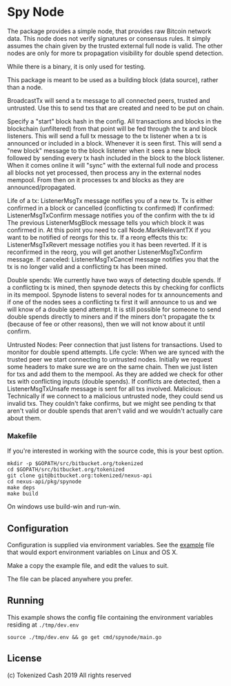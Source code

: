 # Spy Node

The package provides a simple node, that provides raw Bitcoin network data.
This node does not verify signatures or consensus rules. It simply assumes the chain given by
  the trusted external full node is valid. The other nodes are only for more tx propagation
  visibility for double spend detection.

While there is a binary, it is only used for testing.

This package is meant to be used as a building block (data source), rather than a node.

BroadcastTx will send a tx message to all connected peers, trusted and untrusted. Use this to send
  txs that are created and need to be put on chain.

Specify a "start" block hash in the config.
All transactions and blocks in the blockchain (unfiltered) from that point will be fed through the
  tx and block listeners.
This will send a full tx message to the tx listener when a tx is announced or included in a block.
Whenever it is seen first.
This will send a "new block" message to the block listener when it sees a new block followed by
sending every tx hash included in the block to the block listener.
When it comes online it will "sync" with the external full node and process all blocks not yet
  processed, then process any in the external nodes mempool.
From then on it processes tx and blocks as they are announced/propagated.

Life of a tx:
	ListenerMsgTx message notifies you of a new tx.
	Tx is either confirmed in a block or cancelled (conflicting tx confirmed)
	If confirmed:
		ListenerMsgTxConfirm message notifies you of the confirm with the tx id
		The previous ListenerMsgBlock message tells you which block it was confirmed in.
		At this point you need to call Node.MarkRelevantTX if you want to be notified of reorgs for
		  this tx.
		If a reorg effects this tx:
			ListenerMsgTxRevert message notifies you it has been reverted.
			If it is reconfirmed in the reorg, you will get another ListenerMsgTxConfirm message.
	If canceled:
		ListenerMsgTxCancel message notifies you that the tx is no longer valid and a conflicting
		  tx has been mined.

Double spends:
We currently have two ways of detecting double spends.
	If a conflicting tx is mined, then spynode detects this by checking for conflicts in its mempool.
	Spynode listens to several nodes for tx announcements and if one of the nodes sees a
	  conflicting tx first it will announce to us and we will know of a double spend attempt.
It is still possible for someone to send double spends directly to miners and if the miners don't
  propagate the tx (because of fee or other reasons), then we will not know about it until confirm.

Untrusted Nodes:
Peer connection that just listens for transactions.
Used to monitor for double spend attempts.
Life cycle:
	When we are synced with the trusted peer we start connecting to untrusted nodes.
	Initially we request some headers to make sure we are on the same chain.
	Then we just listen for txs and add them to the mempool.
	As they are added we check for other txs with conflicting inputs (double spends).
	If conflicts are detected, then a ListenerMsgTxUnsafe message is sent for all txs involved.
Malicious:
	Technically if we connect to a malicious untrusted node, they could send us invalid txs.
	They couldn't fake confirms, but we might see pending tx that aren't valid or double spends
	  that aren't valid and we wouldn't actually care about them.


### Makefile

If you're interested in working with the source code, this is your best option.

```
mkdir -p $GOPATH/src/bitbucket.org/tokenized
cd $GOPATH/src/bitbucket.org/tokenized
git clone git@bitbucket.org:tokenized/nexus-api
cd nexus-api/pkg/spynode
make deps
make build
```

On windows use build-win and run-win.


## Configuration

Configuration is supplied via environment variables. See the
[example](conf/dev.env.example) file that would export environment variables
on Linux and OS X.

Make a copy the example file, and edit the values to suit.

The file can be placed anywhere you prefer.


## Running

This example shows the config file containing the environment variables
residing at `./tmp/dev.env`

```
source ./tmp/dev.env && go get cmd/spynode/main.go
```

## License

(c) Tokenized Cash 2019 All rights reserved
